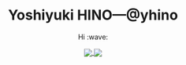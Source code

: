 <h1 align="center">Yoshiyuki HINO—@yhino</h1>

<p align="center">Hi :wave:</p>

<p align="center">
  <a href="https://github.com/anuraghazra/github-readme-stats">
    <img align="center" src="https://github-readme-stats.vercel.app/api?username=yhino&count_private=true&show_icons=true&theme=graywhite" />
  </a>
  <a href="https://github.com/anuraghazra/github-readme-stats">
    <img align="center" src="https://github-readme-stats.vercel.app/api/top-langs/?username=yhino&layout=compact&theme=graywhite" />
  </a>
</p>
